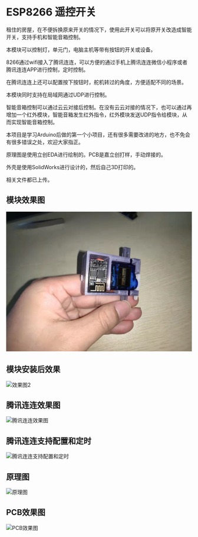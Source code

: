 # ESP8266 遥控开关

租住的房屋，在不便拆换原来开关的情况下，使用此开关可以将原开关改造成智能开关，支持手机和智能音箱控制。

本模块可以控制灯，单元门，电脑主机等带有按钮的开关或设备。

8266通过wifi接入了腾讯连连，可以方便的通过手机上腾讯连连微信小程序或者腾讯连连APP进行控制，定时控制。

在腾讯连连上还可以配置按下按钮时，舵机转过的角度，方便适配不同的场景。

本模块同时支持在局域网通过UDP进行控制。

智能音箱控制可以通过云云对接后控制。在没有云云对接的情况下，也可以通过再增加一个红外模块，智能音箱发生红外指令，红外模块发送UDP指令给模块，从而实现智能音箱控制。

本项目是学习Arduino后做的第一个小项目，还有很多需要改进的地方，也不免会有很多错误之处，欢迎大家指正。

原理图是使用立创EDA进行绘制的。PCB是嘉立创打样，手动焊接的。

外壳是使用SolidWorks进行设计的，然后自己3D打印的。

相关文件都已上传。

## 模块效果图
![效果图1](5.Docs/image1.jpg)

## 模块安装后效果
![效果图2](https://note.youdao.com/yws/public/resource/6757f71eb7ee6316f2763eaad4dd0db0/xmlnote/WEBRESOURCE3f20fb7d70aeab76ee623836f04d6c21/14152)

## 腾讯连连效果图
![腾讯连连效果图](https://note.youdao.com/yws/public/resource/6757f71eb7ee6316f2763eaad4dd0db0/xmlnote/WEBRESOURCEbebc21fb8ab11df580c34c3fc330e209/14160)

## 腾讯连连支持配置和定时
![腾讯连连支持配置和定时](https://note.youdao.com/yws/public/resource/6757f71eb7ee6316f2763eaad4dd0db0/xmlnote/WEBRESOURCEb5df208c981aa8c427547fd5063c7c2c/14162)

## 原理图
![原理图](https://note.youdao.com/yws/public/resource/6757f71eb7ee6316f2763eaad4dd0db0/xmlnote/WEBRESOURCE54570740a17b9940718b3c0baa861a15/14165)

## PCB效果图
![PCB效果图](https://note.youdao.com/yws/public/resource/6757f71eb7ee6316f2763eaad4dd0db0/xmlnote/WEBRESOURCE062dca6016c74be149b36ed4e7aec7a7/14167)